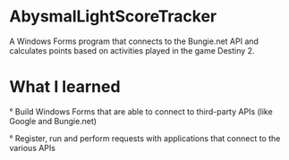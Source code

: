 # AbysmalLightScoreTracker

A Windows Forms program that connects to the Bungie.net API
and calculates points based on activities played in the game Destiny 2.

# What I learned

° Build Windows Forms that are able to connect to third-party APIs (like Google and Bungie.net)

° Register, run and perform requests with applications that connect to the various APIs

